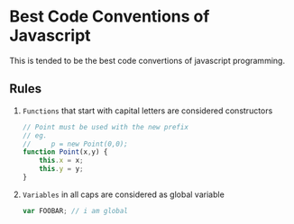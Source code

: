 Best Code Conventions of Javascript
===================================

This is tended to be the best code convertions of javascript programming.

Rules
-----

1. `Functions` that start with capital letters are considered constructors

    ```js
    // Point must be used with the new prefix
    // eg. 
    //     p = new Point(0,0);
    function Point(x,y) {
        this.x = x;
        this.y = y;
    }
    ```

2. `Variables` in all caps are considered as global variable

    ```js
    var FOOBAR; // i am global
    ```
